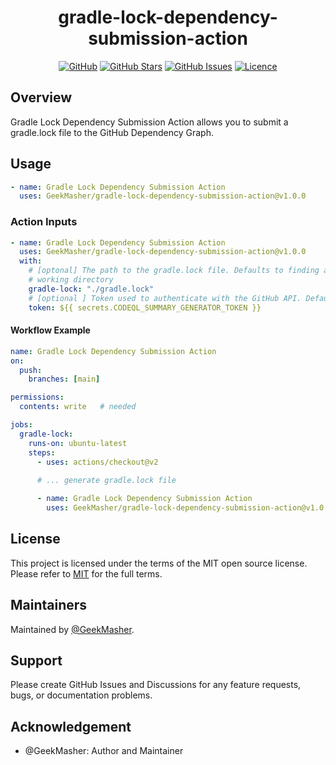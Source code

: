 <!-- markdownlint-disable -->
<div align="center">
<h1>gradle-lock-dependency-submission-action</h1>

[![GitHub](https://img.shields.io/badge/github-%23121011.svg?style=for-the-badge&logo=github&logoColor=white)][github]
[![GitHub Stars](https://img.shields.io/github/stars/GeekMasher/gradle-lock-dependency-submission-action?style=for-the-badge)][github]
[![GitHub Issues](https://img.shields.io/github/issues/GeekMasher/gradle-lock-dependency-submission-action?style=for-the-badge)][github-issues]
[![Licence](https://img.shields.io/github/license/Ileriayo/markdown-badges?style=for-the-badge)][license]

</div>
<!-- markdownlint-restore -->

## Overview

Gradle Lock Dependency Submission Action allows you to submit a gradle.lock file to the GitHub Dependency Graph.

## Usage

```yaml
- name: Gradle Lock Dependency Submission Action
  uses: GeekMasher/gradle-lock-dependency-submission-action@v1.0.0
```

### Action Inputs

```yaml
- name: Gradle Lock Dependency Submission Action
  uses: GeekMasher/gradle-lock-dependency-submission-action@v1.0.0
  with:
    # [optonal] The path to the gradle.lock file. Defaults to finding all gradle*.lock in the current
    # working directory
    gradle-lock: "./gradle.lock"
    # [optional ] Token used to authenticate with the GitHub API. Defaults to the GITHUB_TOKEN secret.
    token: ${{ secrets.CODEQL_SUMMARY_GENERATOR_TOKEN }}
```

#### Workflow Example

```yaml
name: Gradle Lock Dependency Submission Action
on:
  push:
    branches: [main]

permissions: 
  contents: write   # needed

jobs:
  gradle-lock:
    runs-on: ubuntu-latest
    steps:
      - uses: actions/checkout@v2
      
      # ... generate gradle.lock file

      - name: Gradle Lock Dependency Submission Action
        uses: GeekMasher/gradle-lock-dependency-submission-action@v1.0.0
```

## License

This project is licensed under the terms of the MIT open source license. Please refer to [MIT](./LICENSE) for the full terms.

## Maintainers

Maintained by [@GeekMasher](https://github.com/GeekMasher).

## Support

Please create GitHub Issues and Discussions for any feature requests, bugs, or documentation problems.

## Acknowledgement

- @GeekMasher: Author and Maintainer

<!-- Resources -->

[license]: ./LICENSE
[github]: https://github.com/GeekMasher/gradle-lock-dependency-submission-action
[github-issues]: https://github.com/GeekMasher/gradle-lock-dependency-submission-action/issues